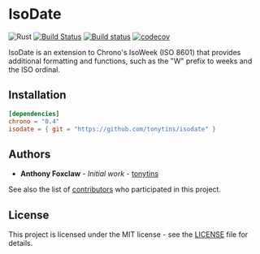 # IsoDate

![Rust](https://github.com/tonytins/isodate/workflows/Rust/badge.svg) [![Build Status](https://travis-ci.org/tonytins/isodate.svg?branch=master)](https://travis-ci.org/tonytins/isodate) [![Build status](https://ci.appveyor.com/api/projects/status/ffru6ik26j2b87ko?svg=true)](https://ci.appveyor.com/project/tonytins/isodate) [![codecov](https://codecov.io/gh/tonytins/isodate/branch/master/graph/badge.svg)](https://codecov.io/gh/tonytins/isodate)

IsoDate is an extension to Chrono's IsoWeek (ISO 8601) that provides additional formatting and functions, such as the "W" prefix to weeks and the ISO ordinal.

## Installation

```toml
[dependencies]
chrono = "0.4"
isodate = { git = "https://github.com/tonytins/isodate" }
```
<!--
### Crates.io

```toml
[dependencies]
chrono = "0.4"
isodate = "0.1"
```

-->

## Authors

- **Anthony Foxclaw** - _Initial work_ - [tonytins](https://github.com/tonytins)

See also the list of [contributors](https://github.com/tonytins/isow/contributors) who participated in this project.


## License

This project is licensed under the MIT license - see the [LICENSE](LICENSE) file for details.
